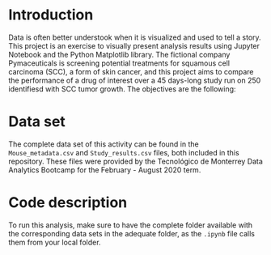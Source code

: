 # Introduction
Data is often better understook when it is visualized and used to tell a story. This project is an exercise to visually present analysis results using Jupyter Notebook and the Python Matplotlib library. The fictional company Pymaceuticals is screening potential treatments for squamous cell carcinoma (SCC), a form of skin cancer, and this project aims to compare the performance of a drug of interest over a 45 days-long study run on 250 identifiesd with SCC tumor growth. The objectives are the following:

# Data set
The complete data set of this activity can be found in the `Mouse_metadata.csv` and `Study_results.csv` files, both included in this repository. These files were provided by the Tecnológico de Monterrey Data Analytics Bootcamp for the February - August 2020 term.

# Code description
To run this analysis, make sure to have the complete folder available with the corresponding data sets in the adequate folder, as the `.ipynb` file calls them from your local folder.
